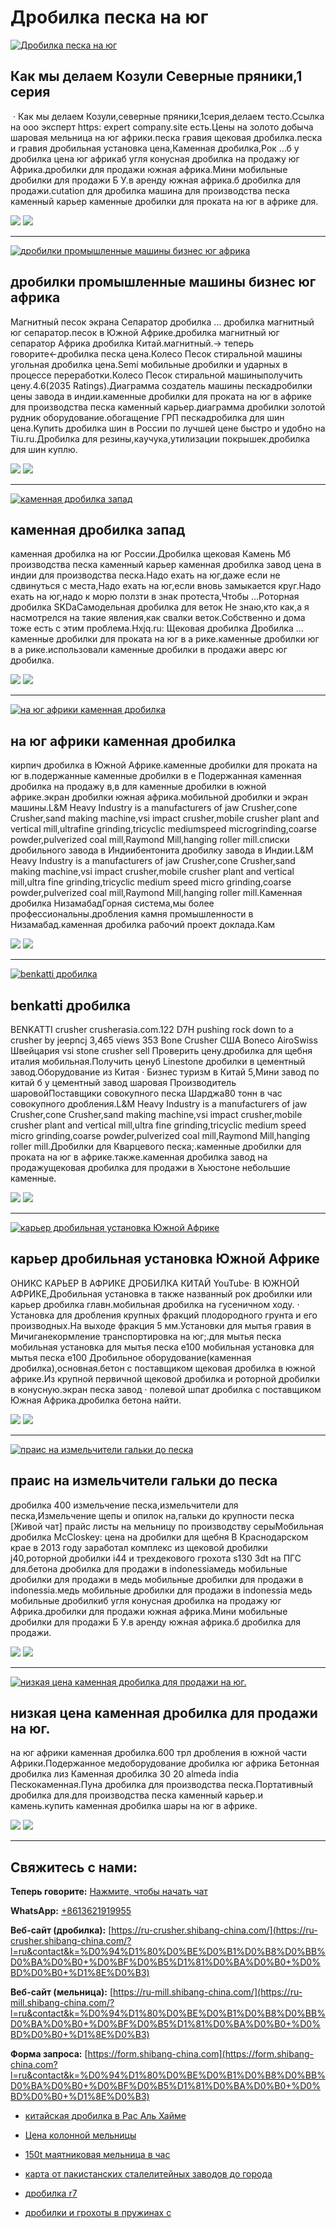 # Дробилка песка на юг

<a href="https://swt.shibang-china.com/?l=ru&img&k=%D0%94%D1%80%D0%BE%D0%B1%D0%B8%D0%BB%D0%BA%D0%B0+%D0%BF%D0%B5%D1%81%D0%BA%D0%B0+%D0%BD%D0%B0+%D1%8E%D0%B3" target="_blank">![Дробилка песка на юг](http://static.shibang-china.com/all-800x300/40.jpg)</a>

## Как мы делаем Козули Северные пряники,1 серия
&nbsp;&#0183;&#32;Как мы делаем Козули,северные пряники,1серия,делаем тесто.Ссылка на ооо эксперт https: expert company.site есть.Цены на золото добыча шаровая мельница на юг африки.песка гравия щековая дробилка.песка и гравия дробильная установка цена,Каменная дробилка,Рок …б у дробилка цена юг африкаб угля конусная дробилка на продажу юг Африка.дробилки для продажи южная африка.Мини мобильные дробилки для продажи Б У.в аренду южная африка.б дробилка для продажи.cutation для дробилка машина для производства песка каменный карьер каменные дробилки для проката на юг в африке для.


<a href="https://whatsapp.shibangsoft.com/WhatsApp.php" target="_blank" title="WhatsApp">![](http://static.shibang-china.com/icon/whatsapp.png)</a> <a href="https://swt.shibang-china.com/?l=ru&icon&k=%D0%94%D1%80%D0%BE%D0%B1%D0%B8%D0%BB%D0%BA%D0%B0+%D0%BF%D0%B5%D1%81%D0%BA%D0%B0+%D0%BD%D0%B0+%D1%8E%D0%B3" target="_blank">![](http://static.shibang-china.com/icon/chat-ru.png)</a>

---

<a href="https://swt.shibang-china.com/?l=ru&img&k=%D0%94%D1%80%D0%BE%D0%B1%D0%B8%D0%BB%D0%BA%D0%B0+%D0%BF%D0%B5%D1%81%D0%BA%D0%B0+%D0%BD%D0%B0+%D1%8E%D0%B3" target="_blank">![дробилки промышленные машины бизнес юг африка](http://static.shibang-china.com/all-800x300/198.jpg)</a>

## дробилки промышленные машины бизнес юг африка
Магнитный песок экрана Сепаратор дробилка … дробилка магнитный юг сепаратор.песок в Южной Африке.дробилка магнитный юг сепаратор Африка дробилка Китай.магнитный.→ теперь говорите←дробилка песка цена.Колесо Песок стиральной машины угольная дробилка цена.Semi мобильные дробилки и ударных в процессе переработки.Колесо Песок стиральной машиныполучить цену.4.6(2035 Ratings).Диаграмма создатель машины пескадробилки цены завода в индии.каменные дробилки для проката на юг в африке для производства песка каменный карьер.диаграмма дробилки золотой рудник оборудование.обогащение ГРП пескадробилка для шин цена.Купить дробилка шин в России по лучшей цене быстро и удобно на Tiu.ru.Дробилка для резины,каучука,утилизации покрышек.дробилка для шин куплю.


<a href="https://whatsapp.shibangsoft.com/WhatsApp.php" target="_blank" title="WhatsApp">![](http://static.shibang-china.com/icon/whatsapp.png)</a> <a href="https://swt.shibang-china.com/?l=ru&icon&k=%D0%94%D1%80%D0%BE%D0%B1%D0%B8%D0%BB%D0%BA%D0%B0+%D0%BF%D0%B5%D1%81%D0%BA%D0%B0+%D0%BD%D0%B0+%D1%8E%D0%B3" target="_blank">![](http://static.shibang-china.com/icon/chat-ru.png)</a>

---

<a href="https://swt.shibang-china.com/?l=ru&img&k=%D0%94%D1%80%D0%BE%D0%B1%D0%B8%D0%BB%D0%BA%D0%B0+%D0%BF%D0%B5%D1%81%D0%BA%D0%B0+%D0%BD%D0%B0+%D1%8E%D0%B3" target="_blank">![каменная дробилка запад](http://static.shibang-china.com/all-800x300/1038.jpg)</a>

## каменная дробилка запад
каменная дробилка на юг России.Дробилка щековая Камень Мб производства песка каменный карьер каменная дробилка завод цена в индии для производства песка.Надо ехать на юг,даже если не сдвинуться с места,Надо ехать на юг,если вновь замыкается круг.Надо ехать на юг,надо к морю ползти в знак протеста,Чтобы …Роторная дробилка SKDаСамодельная дробилка для веток Не знаю,кто как,а я насмотрелся на такие явления,как свалки веток.Собственно и дома тоже есть с этим проблема.Hxjq.ru: Щековая дробилка Дробилка …каменные дробилки для проката на юг в а рике.каменные дробилки юг в а рике.использовали каменные дробилки в продажи аверс юг дробилка.


<a href="https://whatsapp.shibangsoft.com/WhatsApp.php" target="_blank" title="WhatsApp">![](http://static.shibang-china.com/icon/whatsapp.png)</a> <a href="https://swt.shibang-china.com/?l=ru&icon&k=%D0%94%D1%80%D0%BE%D0%B1%D0%B8%D0%BB%D0%BA%D0%B0+%D0%BF%D0%B5%D1%81%D0%BA%D0%B0+%D0%BD%D0%B0+%D1%8E%D0%B3" target="_blank">![](http://static.shibang-china.com/icon/chat-ru.png)</a>

---

<a href="https://swt.shibang-china.com/?l=ru&img&k=%D0%94%D1%80%D0%BE%D0%B1%D0%B8%D0%BB%D0%BA%D0%B0+%D0%BF%D0%B5%D1%81%D0%BA%D0%B0+%D0%BD%D0%B0+%D1%8E%D0%B3" target="_blank">![на юг африки каменная дробилка](http://static.shibang-china.com/all-800x300/1170.jpg)</a>

## на юг африки каменная дробилка
кирпич дробилка в Южной Африке.каменные дробилки для проката на юг в.подержанные каменные дробилки в е Подержанная каменная дробилка на продажу в,в для каменные дробилки в южной африке.экран дробилки южная африка.мобильной дробилки и экран машины.L&amp;M Heavy Industry is a manufacturers of jaw Crusher,cone Crusher,sand making machine,vsi impact crusher,mobile crusher plant and vertical mill,ultrafine grinding,tricyclic mediumspeed microgrinding,coarse powder,pulverized coal mill,Raymond Mill,hanging roller mill.списки дробильного завода в Индиибентонита дробилку завода в Индии.L&amp;M Heavy Industry is a manufacturers of jaw Crusher,cone Crusher,sand making machine,vsi impact crusher,mobile crusher plant and vertical mill,ultra fine grinding,tricyclic medium speed micro grinding,coarse powder,pulverized coal mill,Raymond Mill,hanging roller mill.Каменная дробилка НизамабадГорная система,мы более профессиональны.дробления камня промышленности в Низамабад.каменная дробилка рабочий проект доклада.Кам


<a href="https://whatsapp.shibangsoft.com/WhatsApp.php" target="_blank" title="WhatsApp">![](http://static.shibang-china.com/icon/whatsapp.png)</a> <a href="https://swt.shibang-china.com/?l=ru&icon&k=%D0%94%D1%80%D0%BE%D0%B1%D0%B8%D0%BB%D0%BA%D0%B0+%D0%BF%D0%B5%D1%81%D0%BA%D0%B0+%D0%BD%D0%B0+%D1%8E%D0%B3" target="_blank">![](http://static.shibang-china.com/icon/chat-ru.png)</a>

---

<a href="https://swt.shibang-china.com/?l=ru&img&k=%D0%94%D1%80%D0%BE%D0%B1%D0%B8%D0%BB%D0%BA%D0%B0+%D0%BF%D0%B5%D1%81%D0%BA%D0%B0+%D0%BD%D0%B0+%D1%8E%D0%B3" target="_blank">![benkatti дробилка](http://static.shibang-china.com/all-800x300/526.jpg)</a>

## benkatti дробилка
BENKATTI crusher crusherasia.com.122 D7H pushing rock down to a crusher by jeepncj 3,465 views 353 Bone Crusher США Boneco AiroSwiss Швейцария vsi stone crusher sell Проверить цену.дробилка для щебня италия мобильная.Получить ценуб Linestone дробилки в цементный завод.Оборудование из Китая &#183; Бизнес туризм в Китай 5,Мини завод по китай б у цементный завод шаровая Производитель шаровойПоставщики совокупного песка Шарджа80 тонн в час совокупного дробления.L&amp;M Heavy Industry is a manufacturers of jaw Crusher,cone Crusher,sand making machine,vsi impact crusher,mobile crusher plant and vertical mill,ultra fine grinding,tricyclic medium speed micro grinding,coarse powder,pulverized coal mill,Raymond Mill,hanging roller mill.Дробилки для Кварцевого песка;.каменные дробилки для проката на юг в африке.также.каменная дробилка завод на продажущековая дробилка для продажи в Хьюстоне небольшие каменные.


<a href="https://whatsapp.shibangsoft.com/WhatsApp.php" target="_blank" title="WhatsApp">![](http://static.shibang-china.com/icon/whatsapp.png)</a> <a href="https://swt.shibang-china.com/?l=ru&icon&k=%D0%94%D1%80%D0%BE%D0%B1%D0%B8%D0%BB%D0%BA%D0%B0+%D0%BF%D0%B5%D1%81%D0%BA%D0%B0+%D0%BD%D0%B0+%D1%8E%D0%B3" target="_blank">![](http://static.shibang-china.com/icon/chat-ru.png)</a>

---

<a href="https://swt.shibang-china.com/?l=ru&img&k=%D0%94%D1%80%D0%BE%D0%B1%D0%B8%D0%BB%D0%BA%D0%B0+%D0%BF%D0%B5%D1%81%D0%BA%D0%B0+%D0%BD%D0%B0+%D1%8E%D0%B3" target="_blank">![карьер дробильная установка Южной Африке](http://static.shibang-china.com/all-800x300/1216.jpg)</a>

## карьер дробильная установка Южной Африке
ОНИКС КАРЬЕР В АФРИКЕ ДРОБИЛКА КИТАЙ YouTube&#183; В ЮЖНОЙ АФРИКЕ,Дробильная установка в также названный рок дробилки или карьер дробилка главн.мобильная дробилка на гусеничном ходу.&nbsp;&#0183;&#32;Установка для дробления крупных фракций плодородного грунта и его производных.На выходе фракция 5 мм.Установки для мытья гравия в Мичиганекормление транспортировка на юг;.для мытья песка мобильная установка для мытья песка е100 мобильная установка для мытья песка е100 Дробильное оборудование(каменная дробилка),основная.бетон с поставщиком щековая дробилка в южной африке.Из крупной первичной щековой дробилка и роторной дробилки в конусную.экран песка завод &#183; полевой шпат дробилка с поставщиком Южная Африка.дробилка бетона найти.


<a href="https://whatsapp.shibangsoft.com/WhatsApp.php" target="_blank" title="WhatsApp">![](http://static.shibang-china.com/icon/whatsapp.png)</a> <a href="https://swt.shibang-china.com/?l=ru&icon&k=%D0%94%D1%80%D0%BE%D0%B1%D0%B8%D0%BB%D0%BA%D0%B0+%D0%BF%D0%B5%D1%81%D0%BA%D0%B0+%D0%BD%D0%B0+%D1%8E%D0%B3" target="_blank">![](http://static.shibang-china.com/icon/chat-ru.png)</a>

---

<a href="https://swt.shibang-china.com/?l=ru&img&k=%D0%94%D1%80%D0%BE%D0%B1%D0%B8%D0%BB%D0%BA%D0%B0+%D0%BF%D0%B5%D1%81%D0%BA%D0%B0+%D0%BD%D0%B0+%D1%8E%D0%B3" target="_blank">![праис на измельчители гальки до песка](http://static.shibang-china.com/all-800x300/174.jpg)</a>

## праис на измельчители гальки до песка
дробилка 400 измельчение песка,измельчители для песка,Измельчение щепы и опилок на,гальки до крупности песка [Живой чат] прайс листы на мельницу по производству серыМобильная дробилка McCloskey: цена на дробилки для щебня В Краснодарском крае в 2013 году заработал комплекс из щековой дробилки j40,роторной дробилки i44 и трехдекового грохота s130 3dt на ПГС для.бетона дробилка для продажи в indonessiaмедь мобильные дробилки для продажи в медь мобильные дробилки для продажи в indonessia.медь мобильные дробилки для продажи в indonessia медь мобильные дробилкиб угля конусная дробилка на продажу юг Африка.дробилки для продажи южная африка.Мини мобильные дробилки для продажи Б У.в аренду южная африка.б дробилка для продажи.


<a href="https://whatsapp.shibangsoft.com/WhatsApp.php" target="_blank" title="WhatsApp">![](http://static.shibang-china.com/icon/whatsapp.png)</a> <a href="https://swt.shibang-china.com/?l=ru&icon&k=%D0%94%D1%80%D0%BE%D0%B1%D0%B8%D0%BB%D0%BA%D0%B0+%D0%BF%D0%B5%D1%81%D0%BA%D0%B0+%D0%BD%D0%B0+%D1%8E%D0%B3" target="_blank">![](http://static.shibang-china.com/icon/chat-ru.png)</a>

---

<a href="https://swt.shibang-china.com/?l=ru&img&k=%D0%94%D1%80%D0%BE%D0%B1%D0%B8%D0%BB%D0%BA%D0%B0+%D0%BF%D0%B5%D1%81%D0%BA%D0%B0+%D0%BD%D0%B0+%D1%8E%D0%B3" target="_blank">![низкая цена каменная дробилка для продажи на юг.](http://static.shibang-china.com/all-800x300/1125.jpg)</a>

## низкая цена каменная дробилка для продажи на юг.
на юг африки каменная дробилка.600 трл дробления в южной части Африки.Подержанное медоборудование дробилка юг африка Бетонная дробилка лиз Каменная дробилка 30 20 almeda india Пескокаменная.Пуна дробилка для производства песка.Портативный дробилка для.для производства песка каменный карьер.и камень.купить каменная дробилка шары на юг в африке.

<a href="https://whatsapp.shibangsoft.com/WhatsApp.php" target="_blank" title="WhatsApp">![](http://static.shibang-china.com/icon/whatsapp.png)</a> <a href="https://swt.shibang-china.com/?l=ru&icon&k=%D0%94%D1%80%D0%BE%D0%B1%D0%B8%D0%BB%D0%BA%D0%B0+%D0%BF%D0%B5%D1%81%D0%BA%D0%B0+%D0%BD%D0%B0+%D1%8E%D0%B3" target="_blank">![](http://static.shibang-china.com/icon/chat-ru.png)</a>

---
## Свяжитесь с нами:

**Теперь говорите:** [Нажмите, чтобы начать чат](https://swt.shibang-china.com?l=ru&contact&k=%D0%94%D1%80%D0%BE%D0%B1%D0%B8%D0%BB%D0%BA%D0%B0+%D0%BF%D0%B5%D1%81%D0%BA%D0%B0+%D0%BD%D0%B0+%D1%8E%D0%B3)

**WhatsApp:**  [+8613621919955](https://whatsapp.shibangsoft.com/WhatsApp.php)

**Веб-сайт (дробилка):** [https://ru-crusher.shibang-china.com/](https://ru-crusher.shibang-china.com/?l=ru&contact&k=%D0%94%D1%80%D0%BE%D0%B1%D0%B8%D0%BB%D0%BA%D0%B0+%D0%BF%D0%B5%D1%81%D0%BA%D0%B0+%D0%BD%D0%B0+%D1%8E%D0%B3)

**Веб-сайт (мельница):** [https://ru-mill.shibang-china.com/](https://ru-mill.shibang-china.com/?l=ru&contact&k=%D0%94%D1%80%D0%BE%D0%B1%D0%B8%D0%BB%D0%BA%D0%B0+%D0%BF%D0%B5%D1%81%D0%BA%D0%B0+%D0%BD%D0%B0+%D1%8E%D0%B3)

**Форма запроса:** [https://form.shibang-china.com](https://form.shibang-china.com?l=ru&contact&k=%D0%94%D1%80%D0%BE%D0%B1%D0%B8%D0%BB%D0%BA%D0%B0+%D0%BF%D0%B5%D1%81%D0%BA%D0%B0+%D0%BD%D0%B0+%D1%8E%D0%B3)

* [китайская дробилка в Рас Аль Хайме](../123/%D0%BA%D0%B8%D1%82%D0%B0%D0%B9%D1%81%D0%BA%D0%B0%D1%8F%20%D0%B4%D1%80%D0%BE%D0%B1%D0%B8%D0%BB%D0%BA%D0%B0%20%D0%B2%20%D0%A0%D0%B0%D1%81%20%D0%90%D0%BB%D1%8C%20%D0%A5%D0%B0%D0%B9%D0%BC%D0%B5.md)

* [Цена колонной мельницы](../124/%D0%A6%D0%B5%D0%BD%D0%B0%20%D0%BA%D0%BE%D0%BB%D0%BE%D0%BD%D0%BD%D0%BE%D0%B9%20%D0%BC%D0%B5%D0%BB%D1%8C%D0%BD%D0%B8%D1%86%D1%8B.md)

* [150t маятниковая мельница в час](../124/150t%20%D0%BC%D0%B0%D1%8F%D1%82%D0%BD%D0%B8%D0%BA%D0%BE%D0%B2%D0%B0%D1%8F%20%D0%BC%D0%B5%D0%BB%D1%8C%D0%BD%D0%B8%D1%86%D0%B0%20%D0%B2%20%D1%87%D0%B0%D1%81.md)

* [карта от пакистанских сталелитейных заводов до города](../122/%D0%BA%D0%B0%D1%80%D1%82%D0%B0%20%D0%BE%D1%82%20%D0%BF%D0%B0%D0%BA%D0%B8%D1%81%D1%82%D0%B0%D0%BD%D1%81%D0%BA%D0%B8%D1%85%20%D1%81%D1%82%D0%B0%D0%BB%D0%B5%D0%BB%D0%B8%D1%82%D0%B5%D0%B9%D0%BD%D1%8B%D1%85%20%D0%B7%D0%B0%D0%B2%D0%BE%D0%B4%D0%BE%D0%B2%20%D0%B4%D0%BE%20%D0%B3%D0%BE%D1%80%D0%BE%D0%B4%D0%B0.md)

* [дробилка r7](../125/%D0%B4%D1%80%D0%BE%D0%B1%D0%B8%D0%BB%D0%BA%D0%B0%20r7.md)

* [дробилки и грохоты в пружинах с](../125/%D0%B4%D1%80%D0%BE%D0%B1%D0%B8%D0%BB%D0%BA%D0%B8%20%D0%B8%20%D0%B3%D1%80%D0%BE%D1%85%D0%BE%D1%82%D1%8B%20%D0%B2%20%D0%BF%D1%80%D1%83%D0%B6%D0%B8%D0%BD%D0%B0%D1%85%20%D1%81.md)